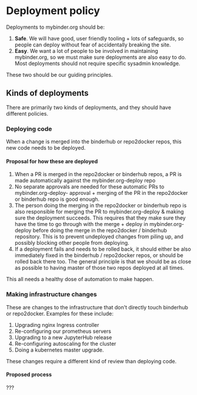 # Deployment policy

Deployments to mybinder.org should be:

1. **Safe**. We will have good, user friendly tooling + lots of safeguards, so people can deploy without fear of accidentally breaking the site.
2. **Easy**. We want a lot of people to be involved in maintaining mybinder.org, so we must make sure deployments are also easy to do. Most deployments should not require specific sysadmin knowledge.

These two should be our guiding principles.

## Kinds of deployments

There are primarily two kinds of deployments, and they should have different policies.

### Deploying code

When a change is merged into the binderhub or repo2docker repos, this new code needs to be deployed.


#### Proposal for how these are deployed

1. When a PR is merged in the repo2docker or binderhub repos, a PR is made automatically against the mybinder.org-deploy repo
2. No separate approvals are needed for these automatic PRs to mybinder.org-deploy- approval + merging of the PR in the repo2docker or binderhub repo is good enough.
3. The person doing the merging in the repo2docker or binderhub repo is also responsible for merging the PR to mybinder.org-deploy & making sure the deployment succeeds. This requires that they make sure they have the time to go through with the merge + deploy in mybinder.org-deploy before doing the merge in the repo2docker / binderhub repository. This is to prevent undeployed changes from piling up, and possibly blocking other people from deploying.
4. If a deployment fails and needs to be rolled back, it should either be also immediately fixed in the binderhub / repo2docker repos, or should be rolled back there too. The general principle is that we should be as close as possible to having master of those two repos deployed at all times.

This all needs a healthy dose of automation to make happen.

### Making infrastructure changes

These are changes to the infrastructure that don't directly touch binderhub or repo2docker. Examples for these include:

1. Upgrading nginx Ingress controller
2. Re-configuring our prometheus servers
3. Upgrading to a new JupyterHub release
4. Re-configuring autoscaling for the cluster
5. Doing a kubernetes master upgrade.

These changes require a different kind of review than deploying code.


#### Proposed process

???
